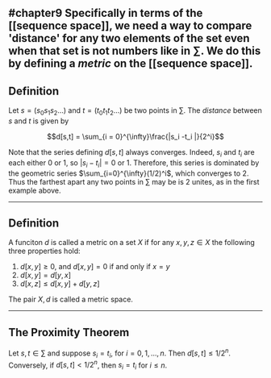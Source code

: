 #chapter9 
Specifically in terms of the [[sequence space]], we need a way to compare 'distance' for any two elements of the set even when that set is not numbers like in $\sum$. We do this by defining a *metric* on the [[sequence space]]. 
---
## Definition
Let $s = (s_0 s_1 s_2 \dots )$ and $t = (t_0 t_1 t_2 \dots )$ be two points in $\sum$. The *distance* between $s$ and $t$ is given by

$$d[s,t] = \sum_{i = 0}^{\infty}\frac{|s_i -t_i |}{2^i}$$

Note that the series defining $d[s,t]$ always converges. Indeed, $s_i$ and $t_i$ are each either 0 or 1, so $|s_i - t_i | = 0$ or $1$. Therefore, this series is dominated by the geometric series $\sum_{i=0}^{\infty}(1/2)^i$, which converges to $2$. Thus the farthest apart any two points in $\sum$ may be is $2$ unites, as in the first example above.

---

## Definition
A funciton $d$ is called a metric on a set $X$ if for any $x,y,z\in X$ the following three properties hold:
1. $d[x,y]\geq 0$, and $d[x,y] = 0$ if and only if $x=y$
2. $d[x,y] = d[y,x]$
3. $d[x,z] \leq d[x,y] + d[y,z]$

The pair $X,d$ is called a metric space.

---
## The Proximity Theorem
Let $s,t\in \sum$ and suppose $s_i = t_i$, for $i = 0,1,\dots ,n$. Then $d[s,t] \leq 1/2^n$. Conversely, if $d[s,t] < 1/2^n$, then $s_i = t_i$ for $i\leq n$.

